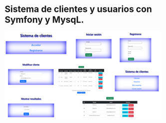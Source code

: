 # Sistema de clientes y usuarios con Symfony y MysqL.
![](https://github.com/NDisponible/sistema-clientes/blob/main/sistemaClientesUsuarios.png)
